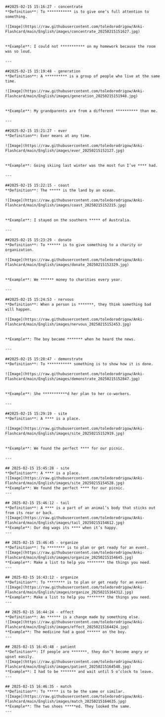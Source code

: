 
    ##2025-02-15 15:16:27 - concentrate
    **Definition**: To *********** is to give one’s full attention to something.
    
    ![Image](https://raw.githubusercontent.com/toledorodrigow/Anki-Flashcard/main/English/images/concentrate_20250215151627.jpg)


    **Example**: I could not *********** on my homework because the room was so loud.
    
    ---
    
    ##2025-02-15 15:19:48 - generation
    **Definition**: A ********** is a group of people who live at the same time.
    
    ![Image](https://raw.githubusercontent.com/toledorodrigow/Anki-Flashcard/main/English/images/generation_20250215151948.jpg)


    **Example**: My grandparents are from a different ********** than me.
    
    ---
    
    ##2025-02-15 15:21:27 - ever
    **Definition**: Ever means at any time.
    
    ![Image](https://raw.githubusercontent.com/toledorodrigow/Anki-Flashcard/main/English/images/ever_20250215152127.jpg)


    **Example**: Going skiing last winter was the most fun I’ve **** had.
    
    ---
    
    ##2025-02-15 15:22:15 - coast
    **Definition**: The ***** is the land by an ocean.
    
    ![Image](https://raw.githubusercontent.com/toledorodrigow/Anki-Flashcard/main/English/images/coast_20250215152215.jpg)


    **Example**: I stayed on the southern ***** of Australia.
    
    ---
    
    ##2025-02-15 15:23:29 - donate
    **Definition**: To ****** is to give something to a charity or organization.
    
    ![Image](https://raw.githubusercontent.com/toledorodrigow/Anki-Flashcard/main/English/images/donate_20250215152329.jpg)


    **Example**: We ****** money to charities every year.
    
    ---
    
    ##2025-02-15 15:24:53 - nervous
    **Definition**: When a person is *******, they think something bad will happen.
    
    ![Image](https://raw.githubusercontent.com/toledorodrigow/Anki-Flashcard/main/English/images/nervous_20250215152453.jpg)


    **Example**: The boy became ******* when he heard the news.
    
    ---
    
    ##2025-02-15 15:28:47 - demonstrate
    **Definition**: To *********** something is to show how it is done.
    
    ![Image](https://raw.githubusercontent.com/toledorodrigow/Anki-Flashcard/main/English/images/demonstrate_20250215152847.jpg)


    **Example**: She ***********d her plan to her co-workers.
    
    ---
    
    ##2025-02-15 15:29:19 - site
    **Definition**: A **** is a place.
    
    ![Image](https://raw.githubusercontent.com/toledorodrigow/Anki-Flashcard/main/English/images/site_20250215152919.jpg)


    **Example**: We found the perfect **** for our picnic.
    
    ---
    
    ## 2025-02-15 15:45:28 - site
    **Definition**: A **** is a place.
    ![Image](https://raw.githubusercontent.com/toledorodrigow/Anki-Flashcard/main/English/images/site_20250215154528.jpg)
    **Example**: We found the perfect **** for our picnic.
    ---
    
    ## 2025-02-15 15:46:12 - tail
    **Definition**: A **** is a part of an animal’s body that sticks out from its rear or back.
    ![Image](https://raw.githubusercontent.com/toledorodrigow/Anki-Flashcard/main/English/images/tail_20250215154612.jpg)
    **Example**: Our dog wags its **** when it’s happy.
    ---
    
    ## 2025-02-15 15:46:45 - organize
    **Definition**: To ******** is to plan or get ready for an event.
    ![Image](https://raw.githubusercontent.com/toledorodrigow/Anki-Flashcard/main/English/images/organize_20250215154645.jpg)
    **Example**: Make a list to help you ******** the things you need.
    ---
    
    ## 2025-02-15 16:43:12 - organize
    **Definition**: To ******** is to plan or get ready for an event.
    ![Image](https://raw.githubusercontent.com/toledorodrigow/Anki-Flashcard/main/English/images/organize_20250215164312.jpg)
    **Example**: Make a list to help you ******** the things you need.
    ---
    
    ## 2025-02-15 16:44:24 - effect
    **Definition**: An ****** is a change made by something else.
    ![Image](https://raw.githubusercontent.com/toledorodrigow/Anki-Flashcard/main/English/images/effect_20250215164424.jpg)
    **Example**: The medicine had a good ****** on the boy.
    ---
    
    ## 2025-02-15 16:45:48 - patient
    **Definition**: If people are *******, they don’t become angry or upset easily.
    ![Image](https://raw.githubusercontent.com/toledorodrigow/Anki-Flashcard/main/English/images/patient_20250215164548.jpg)
    **Example**: I had to be ******* and wait until 5 o’clock to leave.
    ---
    
    ## 2025-02-15 16:46:35 - match
    **Definition**: To ***** is to be the same or similar.
    ![Image](https://raw.githubusercontent.com/toledorodrigow/Anki-Flashcard/main/English/images/match_20250215164635.jpg)
    **Example**: The two shoes *****ed. They looked the same.
    ---
    